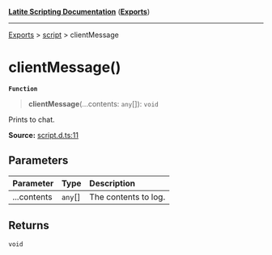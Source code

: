 [**Latite Scripting Documentation**](../../README.md) ([**Exports**](../../exports.md))

---

[Exports](../../exports.md) > [script](../index.md) > clientMessage

# clientMessage()

**`Function`**

> **clientMessage**(...contents: `any`[]): `void`

Prints to chat.

**Source:** [script.d.ts:11](https://github.com/LatiteScripting/latitescripting.github.io/blob/03ce161/definitions/script.d.ts#L11)

## Parameters

| Parameter   | Type    | Description          |
| :---------- | :------ | :------------------- |
| ...contents | `any`[] | The contents to log. |

## Returns

`void`

